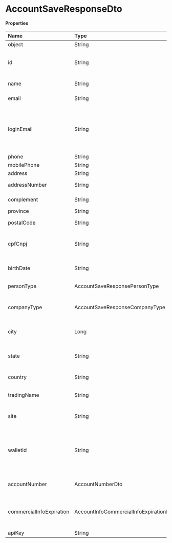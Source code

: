# AccountSaveResponseDto

**Properties**

| Name                     | Type                                           | Required | Description                                                                    |
| :----------------------- | :--------------------------------------------- | :------- | :----------------------------------------------------------------------------- |
| object                   | String                                         | ❌       | Object type                                                                    |
| id                       | String                                         | ❌       | Unique subaccount identifier in Asaas                                          |
| name                     | String                                         | ❌       | Subaccount name                                                                |
| email                    | String                                         | ❌       | Subaccount email                                                               |
| loginEmail               | String                                         | ❌       | Email for subaccount login, if not provided, the subaccount email will be used |
| phone                    | String                                         | ❌       | Telephone                                                                      |
| mobilePhone              | String                                         | ❌       | Cellphone                                                                      |
| address                  | String                                         | ❌       | Public place                                                                   |
| addressNumber            | String                                         | ❌       | Address number                                                                 |
| complement               | String                                         | ❌       | Address complement                                                             |
| province                 | String                                         | ❌       | Neighborhood                                                                   |
| postalCode               | String                                         | ❌       | Address zip code                                                               |
| cpfCnpj                  | String                                         | ❌       | CPF or CNPJ of the subaccount owner                                            |
| birthDate                | String                                         | ❌       | Date of birth (only for Individuals)                                           |
| personType               | AccountSaveResponsePersonType                  | ❌       | Kind of person                                                                 |
| companyType              | AccountSaveResponseCompanyType                 | ❌       | Type of company (only when Legal Entity)                                       |
| city                     | Long                                           | ❌       | Unique city identifier in Asaas                                                |
| state                    | String                                         | ❌       | State abbreviation (SP, RJ, SC, ...)                                           |
| country                  | String                                         | ❌       | Country (Fixed Brazil)                                                         |
| tradingName              | String                                         | ❌       | Display name (auto-populated)                                                  |
| site                     | String                                         | ❌       | Url reffered to the subaccount                                                 |
| walletId                 | String                                         | ❌       | Unique wallet identifier to split charges or transfer between Asaas accounts   |
| accountNumber            | AccountNumberDto                               | ❌       | Subaccount number in Asaas                                                     |
| commercialInfoExpiration | AccountInfoCommercialInfoExpirationResponseDto | ❌       | Information about the expiration of commercial data                            |
| apiKey                   | String                                         | ❌       | API key                                                                        |

<!-- This file was generated by liblab | https://liblab.com/ -->

